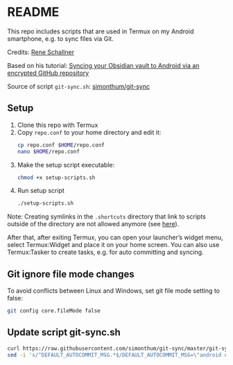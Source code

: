 # README

This repo includes scripts that are used in Termux on my Android smartphone, e.g. to sync files via Git.

Credits: [Rene Schallner](https://github.com/renerocksai)

Based on his tutorial: [Syncing your Obsidian vault to Android via an encrypted GitHub repository](https://renerocks.ai/blog/obsidian-encrypted-github-android/#shortcuts-for-committing-pushing-and-pulling)

Source of script `git-sync.sh`: [simonthum/git-sync](https://github.com/simonthum/git-sync)

## Setup

1. Clone this repo with Termux
2. Copy `repo.conf` to your home directory and edit it:
    ```sh
    cp repo.conf $HOME/repo.conf
    nano $HOME/repo.conf
    ```
3. Make the setup script executable:
    ```sh
    chmod +x setup-scripts.sh
    ```
4. Run setup script
    ```sh
    ./setup-scripts.sh
    ```

Note: Creating symlinks in the `.shortcuts` directory that link to scripts outside of the directory are not allowed anymore (see [here](https://github.com/termux/termux-widget/issues/57)).

After that, after exiting Termux, you can open your launcher’s widget menu, select Termux:Widget and place it on your home screen.
You can also use Termux:Tasker to create tasks, e.g. for auto committing and syncing.

## Git ignore file mode changes

To avoid conflicts between Linux and Windows, set git file mode setting to false:

```sh
git config core.fileMode false
```

## Update script git-sync.sh

```sh
curl https://raw.githubusercontent.com/simonthum/git-sync/master/git-sync -o git-sync.sh
sed -i 's/^DEFAULT_AUTOCOMMIT_MSG.*$/DEFAULT_AUTOCOMMIT_MSG=\"android on $(printf \x27%(%Y-%m-%d %H:%M:%S)T\\n\x27 -1)\"/' git-sync.sh
```
